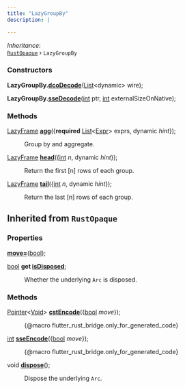 ```yaml
---
title: "LazyGroupBy"
description: |

---
```

*Inheritance*:  
<code>[RustOpaque]</code> &rsaquo; `LazyGroupBy`


### Constructors
<dl>
<dt>

<span class="dart-code"><strong>LazyGroupBy.[dcoDecode](dcodecode)</strong>(<span class="nobr">[List]\<dynamic> wire</span>);</span>
</dt>
<dt>

<span class="dart-code"><strong>LazyGroupBy.[sseDecode](ssedecode)</strong>(<span class="nobr">[int] ptr</span>, <span class="nobr">[int] externalSizeOnNative</span>);</span>
</dt>
</dl>

### Methods
<dl>
<dt>

<span class="dart-code">[LazyFrame] [<strong>agg](agg)</strong>({<span class="nobr"><strong>required</strong> [List]\<[Expr]> exprs</span>, <span class="nobr">dynamic <i>hint</i></span>});</span>
</dt>
<dd>

 Group by and aggregate.
</dd>
<dt>

<span class="dart-code">[LazyFrame] [<strong>head](head)</strong>({<span class="nobr">[int] <i>n</i></span>, <span class="nobr">dynamic <i>hint</i></span>});</span>
</dt>
<dd>

 Return the first [n] rows of each group.
</dd>
<dt>

<span class="dart-code">[LazyFrame] [<strong>tail](tail)</strong>({<span class="nobr">[int] <i>n</i></span>, <span class="nobr">dynamic <i>hint</i></span>});</span>
</dt>
<dd>

 Return the last [n] rows of each group.
</dd>
</dl>



## Inherited from `RustOpaque`

### Properties
<dl>
<dt>

<span class="dart-code"><strong>[move=](/reference/classes/rustopaque/move)</strong>([bool]);</span>
</dt>
<dt>

<span class="dart-code">[bool] <strong>get [isDisposed](/reference/classes/rustopaque/isdisposed)</strong>;</span>
</dt>
<dd>

 Whether the underlying `Arc` is disposed.
</dd>
</dl>

### Methods
<dl>
<dt>

<span class="dart-code">[Pointer]\<[Void]> [<strong>cstEncode](/reference/classes/rustopaque/cstencode)</strong>({<span class="nobr">[bool] <i>move</i></span>});</span>
</dt>
<dd>

 {@macro flutter_rust_bridge.only_for_generated_code}
</dd>
<dt>

<span class="dart-code">[int] [<strong>sseEncode](/reference/classes/rustopaque/sseencode)</strong>({<span class="nobr">[bool] <i>move</i></span>});</span>
</dt>
<dd>

 {@macro flutter_rust_bridge.only_for_generated_code}
</dd>
<dt>

<span class="dart-code">void [<strong>dispose](/reference/classes/rustopaque/dispose)</strong>();</span>
</dt>
<dd>

 Dispose the underlying `Arc`.
</dd>
</dl>

[RustOpaque]: /reference/classes/rustopaque/
[List]: https://api.flutter.dev/flutter/dart-core/List-class.html
[int]: https://api.flutter.dev/flutter/dart-core/int-class.html
[LazyFrame]: /reference/classes/lazyframe/
[Expr]: /reference/classes/expr/
[bool]: https://api.flutter.dev/flutter/dart-core/bool-class.html
[Void]: https://api.flutter.dev/flutter/dart-ffi/Void-class.html
[Pointer]: https://api.flutter.dev/flutter/dart-ffi/Pointer-class.html